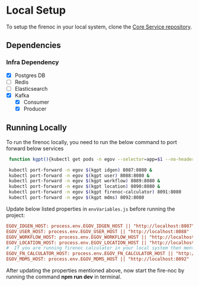 # Local Setup

To setup the firenoc in your local system, clone the [Core Service repository](https://github.com/egovernments/core-services).

## Dependencies

### Infra Dependency

- [x] Postgres DB
- [ ] Redis
- [ ] Elasticsearch
- [x] Kafka
  - [x] Consumer
  - [x] Producer

## Running Locally

To run the firenoc locally, you need to run the below command to port forward below services

```bash
 function kgpt(){kubectl get pods -n egov --selector=app=$1 --no-headers=true | head -n1 | awk '{print $1}'}

 kubectl port-forward -n egov $(kgpt idgen) 8087:8080 &
 kubectl port-forward -n egov $(kgpt user) 8088:8080 &
 kubectl port-forward -n egov $(kgpt workflow) 8089:8080 &
 kubectl port-forward -n egov $(kgpt location) 8090:8080 &
 kubectl port-forward -n egov $(kgpt firenoc-calculator) 8091:8080
 kubectl port-forward -n egov $(kgpt mdms) 8092:8080
``` 

Update below listed properties in `envVariables.js` before running the project:

```ini
EGOV_IDGEN_HOST: process.env.EGOV_IDGEN_HOST || "http://localhost:8087"
EGOV_USER_HOST: process.env.EGOV_USER_HOST || "http://localhost:8088"
EGOV_WORKFLOW_HOST: process.env.EGOV_WORKFLOW_HOST || "http://localhost:8089"
EGOV_LOCATION_HOST: process.env.EGOV_LOCATION_HOST || "http://localhost:8090"
#  If you are running firenoc calculator in your local system then mention server port of it
EGOV_FN_CALCULATOR_HOST: process.env.EGOV_FN_CALCULATOR_HOST || "http://localhost:8091"
EGOV_MDMS_HOST: process.env.EGOV_MDMS_HOST || "http://localhost:8092"
```

After updating the properties mentioned above, now start the fire-noc by running the command **npm run dev** in terminal.